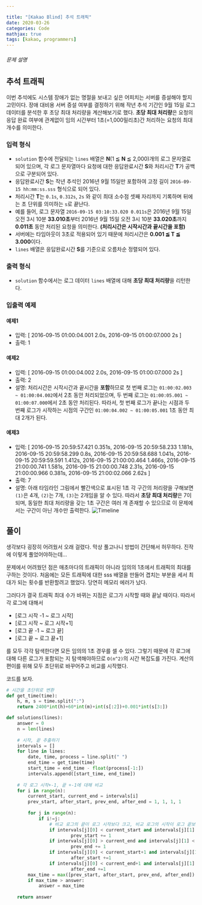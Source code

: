```yaml
---

title: "[Kakao Blind] 추석 트래픽"
date: 2020-03-26
categories: Code
mathjax: true
tags: [kakao, programmers]
---
```




###### 문제 설명

## 추석 트래픽

이번 추석에도 시스템 장애가 없는 명절을 보내고 싶은 어피치는 서버를 증설해야 할지 고민이다. 장애 대비용 서버 증설 여부를 결정하기 위해 작년 추석 기간인 9월 15일 로그 데이터를 분석한 후 초당 최대 처리량을 계산해보기로 했다. **초당 최대 처리량**은 요청의 응답 완료 여부에 관계없이 임의 시간부터 1초(=1,000밀리초)간 처리하는 요청의 최대 개수를 의미한다.

### 입력 형식

- `solution` 함수에 전달되는 `lines` 배열은 **N**(1 ≦ **N** ≦ 2,000)개의 로그 문자열로 되어 있으며, 각 로그 문자열마다 요청에 대한 응답완료시간 **S**와 처리시간 **T**가 공백으로 구분되어 있다.
- 응답완료시간 **S**는 작년 추석인 2016년 9월 15일만 포함하여 고정 길이 `2016-09-15 hh:mm:ss.sss` 형식으로 되어 있다.
- 처리시간 **T**는 `0.1s`, `0.312s`, `2s` 와 같이 최대 소수점 셋째 자리까지 기록하며 뒤에는 초 단위를 의미하는 `s`로 끝난다.
- 예를 들어, 로그 문자열 `2016-09-15 03:10:33.020 0.011s`은 2016년 9월 15일 오전 3시 10분 **33.010초**부터 2016년 9월 15일 오전 3시 10분 **33.020초**까지 **0.011초** 동안 처리된 요청을 의미한다. **(처리시간은 시작시간과 끝시간을 포함)**
- 서버에는 타임아웃이 3초로 적용되어 있기 때문에 처리시간은 **0.001 ≦ T ≦ 3.000**이다.
- `lines` 배열은 응답완료시간 **S**를 기준으로 오름차순 정렬되어 있다.

### 출력 형식

- `solution` 함수에서는 로그 데이터 `lines` 배열에 대해 **초당 최대 처리량**을 리턴한다.

### 입출력 예제

#### 예제1

- 입력: [
  2016-09-15 01:00:04.001 2.0s,
  2016-09-15 01:00:07.000 2s
  ]
- 출력: 1

#### 예제2

- 입력: [
  2016-09-15 01:00:04.002 2.0s,
  2016-09-15 01:00:07.000 2s
  ]
- 출력: 2
- 설명: 처리시간은 시작시간과 끝시간을 **포함**하므로
  첫 번째 로그는 `01:00:02.003 ~ 01:00:04.002`에서 2초 동안 처리되었으며,
  두 번째 로그는 `01:00:05.001 ~ 01:00:07.000`에서 2초 동안 처리된다.
  따라서, 첫 번째 로그가 끝나는 시점과 두 번째 로그가 시작하는 시점의 구간인 `01:00:04.002 ~ 01:00:05.001` 1초 동안 최대 2개가 된다.

#### 예제3

- 입력: [
  2016-09-15 20:59:57.421 0.351s,
  2016-09-15 20:59:58.233 1.181s,
  2016-09-15 20:59:58.299 0.8s,
  2016-09-15 20:59:58.688 1.041s,
  2016-09-15 20:59:59.591 1.412s,
  2016-09-15 21:00:00.464 1.466s,
  2016-09-15 21:00:00.741 1.581s,
  2016-09-15 21:00:00.748 2.31s,
  2016-09-15 21:00:00.966 0.381s,
  2016-09-15 21:00:02.066 2.62s
  ]
- 출력: 7
- 설명: 아래 타임라인 그림에서 빨간색으로 표시된 1초 각 구간의 처리량을 구해보면 `(1)`은 4개, `(2)`는 7개, `(3)`는 2개임을 알 수 있다. 따라서 **초당 최대 처리량**은 7이 되며, 동일한 최대 처리량을 갖는 1초 구간은 여러 개 존재할 수 있으므로 이 문제에서는 구간이 아닌 개수만 출력한다.
  ![Timeline](http://t1.kakaocdn.net/welcome2018/chuseok-01-v5.png)



## 풀이

생각보다 굉장히 어려웠서 오래 걸렸다. 막상 풀고나니 방법이 간단해서 허무하다. 진작에 이렇게 풀었어야하는데...

문제에서 어려웠던 점은 매초마다의 트래픽이 아니라 임의의 1초에서 트래픽의 최대를 구하는 것이다. 처음에는 모든 트래픽에 대한 sss 배열을 만들어 겹치는 부분을 세서 최대가 되는 횟수를 반환할려고 했었다. 당연히 메모리 에러가 났다.

그러다가 결국 트래픽 최대 수가 바뀌는 지점은 로그가 시작할 때와 끝날 때이다. 따라서 각 로그에 대해서

- [로그 시작 -1 ~ 로그 시작]
- [로그 시작 ~ 로그 시작+1]
- [로그 끝 -1 ~ 로그 끝]
- [로그 끝 ~ 로그 끝+1]

를 모두 각각 탐색한다면 모든 임의의 1초 경우를 셀 수 있다. 그렇기 때문에 각 로그에 대해 다른 로그가 포함되는 지 탐색해야하므로 `O(n^2)`의 시간 복잡도를 가진다. 계산의 편이를 위해 모두 초단위로 바꾸어주고 비교를 시작했다.



코드를 보자.

```python
# 시간을 초단위로 변환
def get_time(time):
    h, m, s = time.split(":")
    return 2400*int(h)+60*int(m)+int(s[:2])+0.001*int(s[3:])

def solutions(lines):
    answer = 0
    n = len(lines)
    
    # 시작, 끝 추출하기
    intervals = []
    for line in lines:
        date, time, process = line.split(" ")
        end_time = get_time(time)
        start_time = end_time - float(process[-1:])
        intervals.append([start_time, end_time])
   
	# 각 로그 시작+-1, 끝 +-1에 대해 비교
    for i in range(n):
        current_start, current_end = intervals[i]
        prev_start, after_start, prev_end, after_end = 1, 1, 1, 1
        
    	for j in range(n):
            if i!=j:
                # 비교 로그의 끝이 로그 시작보다 크고, 비교 로그의 시작이 로그 끝보다 작음
                if intervals[j][0] < current_start and intervals[j][1] > current_start-1:
                    	prev_start += 1
                if intervals[j][0] > current_end and intervals[j][1] < current_end -1:
                    	prev_end += 1
                if intervals[j][0] < current_start+1 and intervals[j][1] > current_start:
                    	after_start +=1
                if intervals[j][0] < current_end+1 and intervals[j][1] > current_end:
                    	after_end +=1
		max_time = max([prev_start, after_start, prev_end, after_end])
        if max_time > answer:
            answer = max_time
        
    return answer
```





